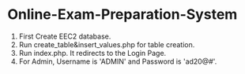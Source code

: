 # Online-Exam-Preparation-System


1) First Create EEC2 database.
2) Run create_table&insert_values.php for table creation.
3) Run index.php. It redirects to the Login Page.
4) For Admin, Username is 'ADMIN' and Password is 'ad20@#'.
